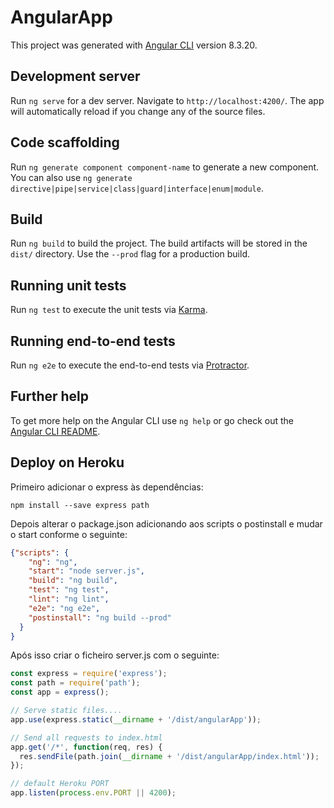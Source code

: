 # AngularApp

This project was generated with [Angular CLI](https://github.com/angular/angular-cli) version 8.3.20.

## Development server

Run `ng serve` for a dev server. Navigate to `http://localhost:4200/`. The app will automatically reload if you change any of the source files.

## Code scaffolding

Run `ng generate component component-name` to generate a new component. You can also use `ng generate directive|pipe|service|class|guard|interface|enum|module`.

## Build

Run `ng build` to build the project. The build artifacts will be stored in the `dist/` directory. Use the `--prod` flag for a production build.

## Running unit tests

Run `ng test` to execute the unit tests via [Karma](https://karma-runner.github.io).

## Running end-to-end tests

Run `ng e2e` to execute the end-to-end tests via [Protractor](http://www.protractortest.org/).

## Further help

To get more help on the Angular CLI use `ng help` or go check out the [Angular CLI README](https://github.com/angular/angular-cli/blob/master/README.md).


## Deploy on Heroku
Primeiro adicionar o express às dependências:
```shell script
npm install --save express path
```
Depois alterar o package.json adicionando aos scripts o postinstall e mudar o start conforme o seguinte:
````json
{"scripts": {
    "ng": "ng",
    "start": "node server.js",
    "build": "ng build",
    "test": "ng test",
    "lint": "ng lint",
    "e2e": "ng e2e",
    "postinstall": "ng build --prod"
  }
}
````
Após isso criar o ficheiro server.js com o seguinte:
````javascript
const express = require('express');
const path = require('path');
const app = express();

// Serve static files....
app.use(express.static(__dirname + '/dist/angularApp'));

// Send all requests to index.html
app.get('/*', function(req, res) {
  res.sendFile(path.join(__dirname + '/dist/angularApp/index.html'));
});

// default Heroku PORT
app.listen(process.env.PORT || 4200);
```` 

